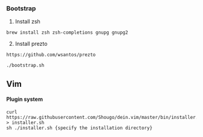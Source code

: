 

### Bootstrap

1. Install zsh

```
brew install zsh zsh-completions gnupg gnupg2
```

2. Install prezto
```
https://github.com/wsantos/prezto
```

```
./bootstrap.sh
```

## Vim

#### Plugin system

```
curl https://raw.githubusercontent.com/Shougo/dein.vim/master/bin/installer.sh > installer.sh
sh ./installer.sh {specify the installation directory}
```
